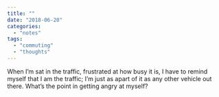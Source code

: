 ```yaml
---
title: ""
date: "2018-06-20"
categories: 
  - "notes"
tags: 
  - "commuting"
  - "thoughts"
---
```


When I’m sat in the traffic, frustrated at how busy it is, I have to remind myself that I am the traffic; I’m just as apart of it as any other vehicle out there. What’s the point in getting angry at myself?

